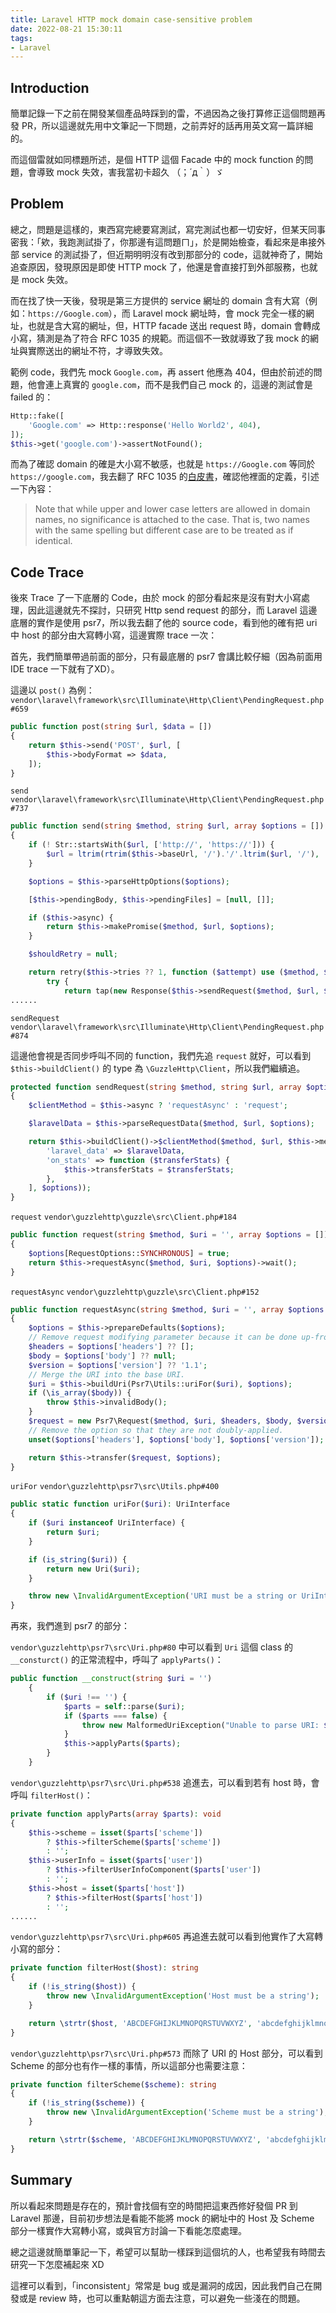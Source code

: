 ```yaml
---
title: Laravel HTTP mock domain case-sensitive problem
date: 2022-08-21 15:30:11
tags:
- Laravel
---
```


## Introduction

簡單記錄一下之前在開發某個產品時踩到的雷，不過因為之後打算修正這個問題再發 PR，所以這邊就先用中文筆記一下問題，之前弄好的話再用英文寫一篇詳細的。

而這個雷就如同標題所述，是個 HTTP 這個 Facade 中的 mock function 的問題，會導致 mock 失效，害我當初卡超久 （；´д｀）ゞ

<!-- more -->

## Problem

總之，問題是這樣的，東西寫完總要寫測試，寫完測試也都一切安好，但某天同事密我：「欸，我跑測試掛了，你那邊有這問題ㄇ」，於是開始檢查，看起來是串接外部 service 的測試掛了，但近期明明沒有改到那部分的 code，這就神奇了，開始追查原因，發現原因是即使 HTTP mock 了，他還是會直接打到外部服務，也就是 mock 失效。

而在找了快一天後，發現是第三方提供的 service 網址的 domain 含有大寫（例如：`https://Google.com`），而 Laravel mock 網址時，會 mock 完全一樣的網址，也就是含大寫的網址，但，HTTP facade 送出 request 時，domain 會轉成小寫，猜測是為了符合 RFC 1035 的規範。而這個不一致就導致了我 mock 的網址與實際送出的網址不符，才導致失效。

範例 code，我們先 mock `Google.com`，再 assert 他應為 404，但由於前述的問題，他會連上真實的 `google.com`，而不是我們自己 mock 的，這邊的測試會是 failed 的：

```php
Http::fake([
    'Google.com' => Http::response('Hello World2', 404),
]);
$this->get('google.com')->assertNotFound();
```

而為了確認 domain 的確是大小寫不敏感，也就是 `https://Google.com` 等同於 `https://google.com`，我去翻了 RFC 1035 的[白皮書](
https://www.rfc-editor.org/rfc/rfc1035)，確認他裡面的定義，引述一下內容：

> Note that while upper and lower case letters are allowed in domain
names, no significance is attached to the case.  That is, two names with
the same spelling but different case are to be treated as if identical.

## Code Trace

後來 Trace 了一下底層的 Code，由於 mock 的部分看起來是沒有對大小寫處理，因此這邊就先不探討，只研究 Http send request 的部分，而 Laravel 這邊底層的實作是使用 psr7，所以我去翻了他的 source code，看到他的確有把 uri 中 host 的部分由大寫轉小寫，這邊實際 trace 一次：

首先，我們簡單帶過前面的部分，只有最底層的 psr7 會講比較仔細（因為前面用 IDE trace 一下就有了XD）。

這邊以 `post()` 為例：
`vendor\laravel\framework\src\Illuminate\Http\Client\PendingRequest.php#659`

```php
public function post(string $url, $data = [])
{
    return $this->send('POST', $url, [
        $this->bodyFormat => $data,
    ]);
}
```

`send`
`vendor\laravel\framework\src\Illuminate\Http\Client\PendingRequest.php#737`

```php
public function send(string $method, string $url, array $options = [])
{
    if (! Str::startsWith($url, ['http://', 'https://'])) {
        $url = ltrim(rtrim($this->baseUrl, '/').'/'.ltrim($url, '/'), '/');
    }

    $options = $this->parseHttpOptions($options);

    [$this->pendingBody, $this->pendingFiles] = [null, []];

    if ($this->async) {
        return $this->makePromise($method, $url, $options);
    }

    $shouldRetry = null;

    return retry($this->tries ?? 1, function ($attempt) use ($method, $url, $options, &$shouldRetry) {
        try {
            return tap(new Response($this->sendRequest($method, $url, $options)), function ($response) use ($attempt, &$shouldRetry) {
......
```

`sendRequest`
`vendor\laravel\framework\src\Illuminate\Http\Client\PendingRequest.php#874`

這邊他會視是否同步呼叫不同的 function，我們先追 `request` 就好，可以看到 `$this->buildClient()` 的 type 為 `\GuzzleHttp\Client`，所以我們繼續追。

```php
protected function sendRequest(string $method, string $url, array $options = [])
{
    $clientMethod = $this->async ? 'requestAsync' : 'request';

    $laravelData = $this->parseRequestData($method, $url, $options);

    return $this->buildClient()->$clientMethod($method, $url, $this->mergeOptions([
        'laravel_data' => $laravelData,
        'on_stats' => function ($transferStats) {
            $this->transferStats = $transferStats;
        },
    ], $options));
}
```

`request`
`vendor\guzzlehttp\guzzle\src\Client.php#184`

```php
public function request(string $method, $uri = '', array $options = []): ResponseInterface
{
    $options[RequestOptions::SYNCHRONOUS] = true;
    return $this->requestAsync($method, $uri, $options)->wait();
}
```

`requestAsync`
`vendor\guzzlehttp\guzzle\src\Client.php#152`

```php
public function requestAsync(string $method, $uri = '', array $options = []): PromiseInterface
{
    $options = $this->prepareDefaults($options);
    // Remove request modifying parameter because it can be done up-front.
    $headers = $options['headers'] ?? [];
    $body = $options['body'] ?? null;
    $version = $options['version'] ?? '1.1';
    // Merge the URI into the base URI.
    $uri = $this->buildUri(Psr7\Utils::uriFor($uri), $options);
    if (\is_array($body)) {
        throw $this->invalidBody();
    }
    $request = new Psr7\Request($method, $uri, $headers, $body, $version);
    // Remove the option so that they are not doubly-applied.
    unset($options['headers'], $options['body'], $options['version']);

    return $this->transfer($request, $options);
}
```

`uriFor`
`vendor\guzzlehttp\psr7\src\Utils.php#400`

```php
public static function uriFor($uri): UriInterface
{
    if ($uri instanceof UriInterface) {
        return $uri;
    }

    if (is_string($uri)) {
        return new Uri($uri);
    }

    throw new \InvalidArgumentException('URI must be a string or UriInterface');
}
```

再來，我們進到 psr7 的部分：

`vendor\guzzlehttp\psr7\src\Uri.php#80` 中可以看到 `Uri` 這個 class 的 `__consturct()` 的正常流程中，呼叫了 `applyParts()`：

```php
public function __construct(string $uri = '')
    {
        if ($uri !== '') {
            $parts = self::parse($uri);
            if ($parts === false) {
                throw new MalformedUriException("Unable to parse URI: $uri");
            }
            $this->applyParts($parts);
        }
    }
```

`vendor\guzzlehttp\psr7\src\Uri.php#538`
追進去，可以看到若有 host 時，會呼叫 `filterHost()`：

```php
private function applyParts(array $parts): void
{
    $this->scheme = isset($parts['scheme'])
        ? $this->filterScheme($parts['scheme'])
        : '';
    $this->userInfo = isset($parts['user'])
        ? $this->filterUserInfoComponent($parts['user'])
        : '';
    $this->host = isset($parts['host'])
        ? $this->filterHost($parts['host'])
        : '';
......
```

`vendor\guzzlehttp\psr7\src\Uri.php#605`
再追進去就可以看到他實作了大寫轉小寫的部分：

```php
private function filterHost($host): string
{
    if (!is_string($host)) {
        throw new \InvalidArgumentException('Host must be a string');
    }

    return \strtr($host, 'ABCDEFGHIJKLMNOPQRSTUVWXYZ', 'abcdefghijklmnopqrstuvwxyz');
}
```

`vendor\guzzlehttp\psr7\src\Uri.php#573`
而除了 URI 的 Host 部分，可以看到 Scheme 的部分也有作一樣的事情，所以這部分也需要注意：

```php
private function filterScheme($scheme): string
{
    if (!is_string($scheme)) {
        throw new \InvalidArgumentException('Scheme must be a string');
    }

    return \strtr($scheme, 'ABCDEFGHIJKLMNOPQRSTUVWXYZ', 'abcdefghijklmnopqrstuvwxyz');
}
```

## Summary

所以看起來問題是存在的，預計會找個有空的時間把這東西修好發個 PR 到 Laravel 那邊，目前初步想法是看能不能將 mock 的網址中的 Host 及 Scheme 部分一樣實作大寫轉小寫，或與官方討論一下看能怎麼處理。

總之這邊就簡單筆記一下，希望可以幫助一樣踩到這個坑的人，也希望我有時間去研究一下怎麼補起來 XD

這裡可以看到，「inconsistent」常常是 bug 或是漏洞的成因，因此我們自己在開發或是 review 時，也可以重點朝這方面去注意，可以避免一些淺在的問題。

